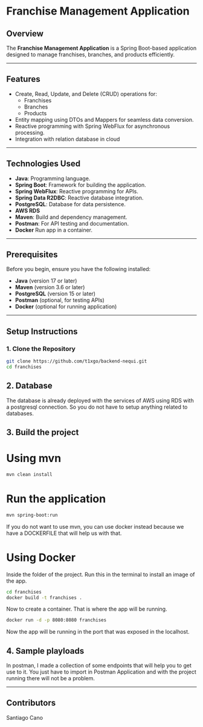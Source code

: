 # Franchise Management Application

## Overview

The **Franchise Management Application** is a Spring Boot-based application designed to manage franchises, branches, and products efficiently.

---

## Features

- Create, Read, Update, and Delete (CRUD) operations for:
  - Franchises
  - Branches
  - Products
- Entity mapping using DTOs and Mappers for seamless data conversion.
- Reactive programming with Spring WebFlux for asynchronous processing.
- Integration with relation database in cloud
---

## Technologies Used

- **Java**: Programming language.
- **Spring Boot**: Framework for building the application.
- **Spring WebFlux**: Reactive programming for APIs.
- **Spring Data R2DBC**: Reactive database integration.
- **PostgreSQL**: Database for data persistence.
- **AWS RDS**
- **Maven**: Build and dependency management.
- **Postman**: For API testing and documentation.
- **Docker** Run app in a container.

---

## Prerequisites

Before you begin, ensure you have the following installed:

- **Java** (version 17 or later)
- **Maven** (version 3.6 or later)
- **PostgreSQL** (version 15 or later)
- **Postman** (optional, for testing APIs)
- **Docker** (optional for running application)
---

## Setup Instructions

### 1. Clone the Repository

```bash
git clone https://github.com/t1xgo/backend-nequi.git
cd franchises
```
## 2. Database

The database is already deployed with the services of AWS using RDS with a postgresql connection. So you do not have to setup anything related to databases.

## 3. Build the project
# Using mvn
```bash
mvn clean install
```
# Run the application
```bash
mvn spring-boot:run
```
If you do not want to use mvn, you can use docker instead because we have a DOCKERFILE that will help us with that.
# Using Docker
Inside the folder of the project. Run this in the terminal to install an image of the app.
```bash
cd franchises
docker build -t franchises .
```

Now to create a container. That is where the app will be running.
```bash
docker run -d -p 8080:8080 franchises
```
Now the app will be running in the port that was exposed in the localhost.

## 4. Sample playloads
In postman, I made a collection of some endpoints that will help you to get use to it. You just have to import in Postman Application and with the project running there will not be a problem.

---
## Contributors
Santiago Cano





